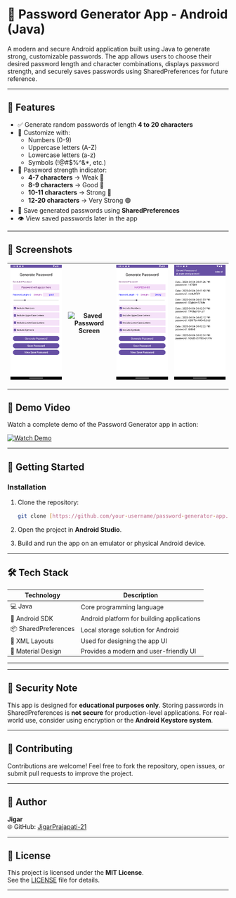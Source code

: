 # 🔐 Password Generator App - Android (Java)

A modern and secure Android application built using Java to generate strong, customizable passwords. The app allows users to choose their desired password length and character combinations, displays password strength, and securely saves passwords using SharedPreferences for future reference.

---

## 📱 Features

- ✅ Generate random passwords of length **4 to 20 characters**
- 🔢 Customize with:
  - Numbers (0-9)
  - Uppercase letters (A-Z)
  - Lowercase letters (a-z)
  - Symbols (!@#$%^&*, etc.)
- 🧠 Password strength indicator:
  - **4-7 characters** → Weak 🔴
  - **8-9 characters** → Good 🔵
  - **10-11 characters** → Strong 🔵
  - **12-20 characters** → Very Strong 🟢
- 💾 Save generated passwords using **SharedPreferences**
- 👁️ View saved passwords later in the app

---

## 📸 Screenshots

| ![Home Screen](screenshots_video/1pg.png) | ![Saved Password Screen](screenshots_video/4pg.png) | ![Home Screen](screenshots_video/2pg.png) | ![Saved password Screen](screenshots_video/3pg.png) |
|-------------------|--------------------|------------------|----------|

---

## 🎥 Demo Video

Watch a complete demo of the Password Generator app in action:


[![Watch Demo](screenshots/1pg.png)](screenshots_video/Screen_recording_1pg.mp4)

---

## 🚀 Getting Started

### Installation

1. Clone the repository:

   ```bash
   git clone [https://github.com/your-username/password-generator-app.git](https://github.com/JigarPrajapati-21/PasswordGenerator-Android)
   ```

2. Open the project in **Android Studio**.
3. Build and run the app on an emulator or physical Android device.

---

## 🛠 Tech Stack

| Technology         | Description                               |
|--------------------|-------------------------------------------|
| 💻 Java             | Core programming language                 |
| 📱 Android SDK      | Android platform for building applications |
| 📦 SharedPreferences| Local storage solution for Android        |
| 🎨 XML Layouts      | Used for designing the app UI             |
| 🧩 Material Design  | Provides a modern and user-friendly UI    |

---

---

## 🔐 Security Note

This app is designed for **educational purposes only**. Storing passwords in SharedPreferences is **not secure** for production-level applications. For real-world use, consider using encryption or the **Android Keystore system**.

---

## 🤝 Contributing

Contributions are welcome! Feel free to fork the repository, open issues, or submit pull requests to improve the project.

---

## 👤 Author

**Jigar**  
🌐 GitHub: [JigarPrajapati-21](https://github.com/JigarPrajapati-21)

---

## 📄 License

This project is licensed under the **MIT License**.  
See the [LICENSE](LICENSE) file for details.

---
